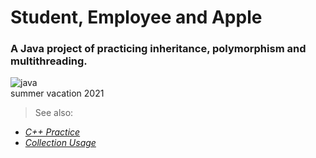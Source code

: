# Student, Employee and Apple
### A Java project of practicing inheritance, polymorphism and multithreading.  
![java](https://upload.wikimedia.org/wikipedia/en/d/d7/Dukesource125.gif)  
summer vacation 2021   
> See also:  
- [*C++ Practice*](https://github.com/johnf19/cpp_practice)  
- [*Collection Usage*](https://github.com/johnf19/collection_usage)
